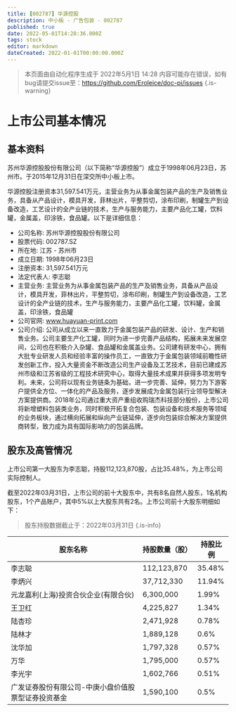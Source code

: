 ```yaml
---
title: [002787] 华源控股
description: 中小板 - 广告包装 - 002787
published: true
date: 2022-05-01T14:28:36.000Z
tags: stock
editor: markdown
dateCreated: 2022-01-01T00:00:00.000Z
---
```


> 本页面由自动化程序生成于 2022年5月1日 14:28
> 内容可能存在错误，如有bug请提交issue至：https://github.com/Eroleice/doc-pi/issues
{.is-warning}

# 上市公司基本情况

## 基本资料

苏州华源控股股份有限公司（以下简称“华源控股”）成立于1998年06月23日，苏州市。于2015年12月31日在深交所中小板上市。

华源控股注册资本31,597.541万元，主营业务为从事金属包装产品的生产及销售业务，具备从产品设计，模具开发，菲林出片，平整剪切，涂布印刷，制罐生产到设备改造，工艺设计的全产业链的技术，生产与服务能力，主要产品化工罐，饮料罐，金属盖，印涂铁，食品罐。以下是详细信息：

- 公司名称: 苏州华源控股股份有限公司
- 股票代码: 002787.SZ
- 所在地: 江苏 - 苏州市
- 成立日期: 1998年06月23日
- 注册资本: 31,597.541万元
- 法定代表人: 李志聪
- 主营业务: 主营业务为从事金属包装产品的生产及销售业务，具备从产品设计，模具开发，菲林出片，平整剪切，涂布印刷，制罐生产到设备改造，工艺设计的全产业链的技术，生产与服务能力，主要产品化工罐，饮料罐，金属盖，印涂铁，食品罐
- 公司官网: www.huayuan-print.com
- 公司介绍: 公司从成立以来一直致力于金属包装产品的研发、设计、生产和销售业务。公司主要生产化工罐，同时为进一步完善产品结构，拓展未来发展空间，公司也在积极介入杂罐、食品罐和金属盖业务。公司建有研发中心，拥有大批专业研发人员和经验丰富的操作员工，一直致力于金属包装领域前瞻性研发创新工作，投入大量资金不断改造公司生产设备及工艺技术，目前已建成苏州市级和江苏省级的工程技术研究中心，取得大量技术成果并获得多项发明专利。未来，公司将以现有业务链条为基础，进一步完善、延伸，努力为下游客户提供全方位、一体化的产品及服务，逐步发展成为金属包装行业领导型解决方案提供商。2018年公司通过重大资产重组收购瑞杰科技部分股份，上市公司将新增塑料包装类业务，同时积极开拓复合包装、包装设备和技术服务等领域的业务板块，通过横向拓展和纵向产业链延伸，逐步向包装综合解决方案提供商转型，致力成为具有国际影响力的包装品牌。


## 股东及高管情况

上市公司第一大股东为李志聪，持股112,123,870股，占比35.48%，为上市公司实际控制人。

截至2022年03月31日，上市公司的前十大股东中，共有8名自然人股东，1名机构股东，1个产品账户，其中5%以上大股东共有2名。上市公司前十大股东明细如下：

> 股东持股数据截止于：2022年03月31日
{.is-info}

| 股东名称 | 持股数量（股） | 持股比例 |
| --- | --- | --- |
| 李志聪 | 112,123,870 | 35.48% |
| 李炳兴 | 37,712,330 | 11.94% |
| 元龙嘉利(上海)投资合伙企业(有限合伙) | 6,300,000 | 1.99% |
| 王卫红 | 4,225,827 | 1.34% |
| 陆杏珍 | 2,471,928 | 0.78% |
| 陆林才 | 1,889,128 | 0.6% |
| 沈华加 | 1,797,328 | 0.57% |
| 万华 | 1,795,000 | 0.57% |
| 李光宇 | 1,602,766 | 0.51% |
| 广发证券股份有限公司-中庚小盘价值股票型证券投资基金 | 1,590,100 | 0.5% |




